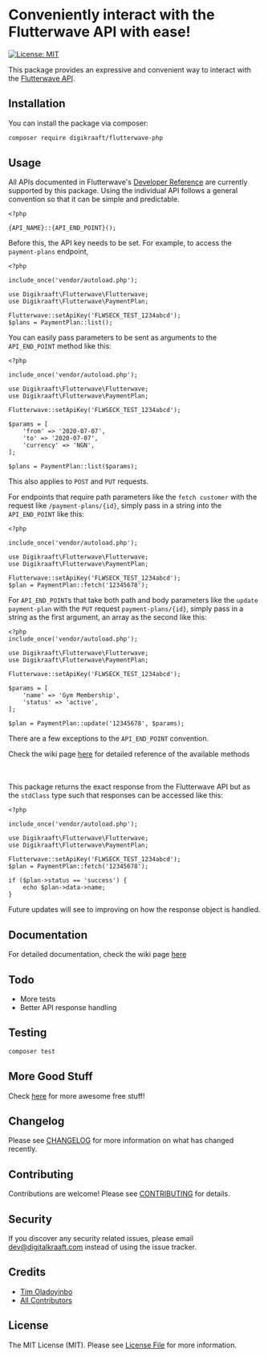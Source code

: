 # Conveniently interact with the Flutterwave API with ease!
[![License: MIT](https://img.shields.io/badge/License-MIT-green.svg)](https://opensource.org/licenses/MIT)

This package provides an expressive and convenient way to interact with the [Flutterwave API](https://developer.flutterwave.com/reference).

## Installation

You can install the package via composer:

```bash
composer require digikraaft/flutterwave-php
```

## Usage

All APIs documented in Flutterwave's [Developer Reference](https://developer.flutterwave.com/reference) 
are currently supported by this package.
Using the individual API follows a general convention so that it can be simple and predictable.

```
<?php 

{API_NAME}::{API_END_POINT}();

```
Before this, the API key needs to be set. For example, to access the `payment-plans` endpoint,
```
<?php 

include_once('vendor/autoload.php');

use Digikraaft\Flutterwave\Flutterwave;
use Digikraaft\Flutterwave\PaymentPlan;

Flutterwave::setApiKey('FLWSECK_TEST_1234abcd');
$plans = PaymentPlan::list();

```
You can easily pass parameters to be sent as arguments to the `API_END_POINT` method like this:
```
<?php

include_once('vendor/autoload.php');

use Digikraaft\Flutterwave\Flutterwave;
use Digikraaft\Flutterwave\PaymentPlan;

Flutterwave::setApiKey('FLWSECK_TEST_1234abcd');

$params = [
    'from' => '2020-07-07',
    'to' => '2020-07-07',
    'currency' => 'NGN',
];

$plans = PaymentPlan::list($params);

```
This also applies to `POST` and `PUT` requests.

For endpoints that require path parameters like the `fetch customer` with the request like `/payment-plans/{id}`,
simply pass in a string into the `API_END_POINT` like this:

```
<?php

include_once('vendor/autoload.php');

use Digikraaft\Flutterwave\Flutterwave;
use Digikraaft\Flutterwave\PaymentPlan;

Flutterwave::setApiKey('FLWSECK_TEST_1234abcd');
$plan = PaymentPlan::fetch('12345678');

```

For `API_END_POINT`s that take both path and body parameters like the `update payment-plan` with the `PUT` request `payment-plans/{id}`,
simply pass in a string as the first argument, an array as the second like this:

```
<?php
include_once('vendor/autoload.php');

use Digikraaft\Flutterwave\Flutterwave;
use Digikraaft\Flutterwave\PaymentPlan;

Flutterwave::setApiKey('FLWSECK_TEST_1234abcd');

$params = [
    'name' => 'Gym Membership',
    'status' => 'active',
];

$plan = PaymentPlan::update('12345678', $params);

```

There are a few exceptions to the `API_END_POINT` convention.

Check the wiki page [here](../../wiki) for detailed reference of the available methods

<br><br>
This package returns the exact response from the Flutterwave API but as the `stdClass` type 
such that responses can be accessed like this:

```
<?php

include_once('vendor/autoload.php');

use Digikraaft\Flutterwave\Flutterwave;
use Digikraaft\Flutterwave\PaymentPlan;

Flutterwave::setApiKey('FLWSECK_TEST_1234abcd');
$plan = PaymentPlan::fetch('12345678');

if ($plan->status == 'success') {
    echo $plan->data->name;
}

```
Future updates will see to improving on how the response object is handled.

## Documentation
For detailed documentation, check the wiki page [here](../../wiki)

## Todo
* More tests
* Better API response handling

## Testing

``` bash
composer test
```
## More Good Stuff
Check [here](https://github.com/digikraaft) for more awesome free stuff!

## Changelog

Please see [CHANGELOG](CHANGELOG.md) for more information on what has changed recently.

## Contributing

Contributions are welcome! Please see [CONTRIBUTING](CONTRIBUTING.md) for details.

## Security

If you discover any security related issues, please email dev@digitalkraaft.com instead of using the issue tracker.

## Credits

- [Tim Oladoyinbo](https://github.com/timoladoyinbo)
- [All Contributors](../../contributors)

## License

The MIT License (MIT). Please see [License File](LICENSE.md) for more information.
